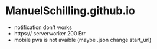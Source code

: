 # ManuelSchilling.github.io

- notification don't works
- https:// serverworker 200 Err
- mobile pwa is not avaible (maybe .json change start_url)
